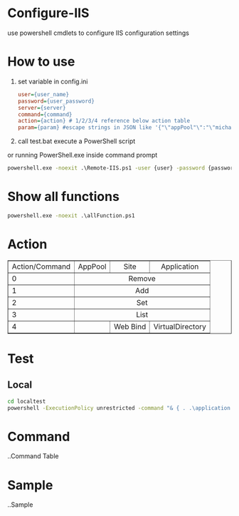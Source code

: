 # Configure-IIS

use powershell cmdlets to configure IIS configuration settings

# How to use

1. set variable in config.ini

    ```ini
    user={user_name}
    password={user_password}
    server={server}
    command={command}
    action={action} # 1/2/3/4 reference below action table
    param={param} #escape strings in JSON like '{"\"appPool"\":"\"michaeltestpool"\"}'
    ``` 

2. call test.bat execute a PowerShell script

or running PowerShell.exe inside command prompt

```bat
powershell.exe -noexit .\Remote-IIS.ps1 -user {user} -password {password} -server {server} -command {command} -action {action} -param {param}
```

# Show all functions

```bat
powershell.exe -noexit .\allFunction.ps1
```

# Action

<table border="1">
  <tr>
    <td align="center">Action/Command</td>
    <td align="center">AppPool</td>
    <td align="center">Site</td>
    <td align="center">Application</td>
  </tr>
  <tr>
    <td colspan="1">0</td>
    <td colspan="3" align="center">Remove</td>
  </tr>
  <tr>
    <td colspan="1">1</td>
    <td colspan="3" align="center">Add</td>
  </tr>
  <tr>
    <td colspan="1">2</td>
    <td colspan="3" align="center">Set</td>
  </tr>
    <tr>
    <td colspan="1">3</td>
    <td colspan="3" align="center">List</td>
  </tr>
  </tr>
    <tr>
    <td colspan="1">4</td>
    <td></td>
    <td>Web Bind</td>
    <td>VirtualDirectory</td>
  </tr>
</table>

# Test

## Local

```bat
cd localtest
powershell -ExecutionPolicy unrestricted -command "& { . .\application.ps1; Create-New-Application 'Default Web Site' 'testapp' 'D:\Demo_Web\Sample' 'demoPool' '1' }"
```

# Command

..Command Table

# Sample

..Sample






